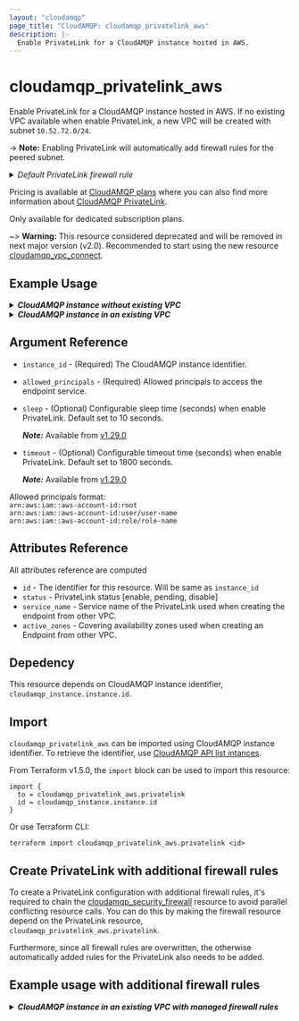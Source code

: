 ```yaml
---
layout: "cloudamqp"
page_title: "CloudAMQP: cloudamqp_privatelink_aws"
description: |-
  Enable PrivateLink for a CloudAMQP instance hosted in AWS.
---
```


# cloudamqp_privatelink_aws

Enable PrivateLink for a CloudAMQP instance hosted in AWS. If no existing VPC available when enable
PrivateLink, a new VPC will be created with subnet `10.52.72.0/24`.

-> **Note:** Enabling PrivateLink will automatically add firewall rules for the peered subnet.

<details>
 <summary>
    <i>Default PrivateLink firewall rule</i>
  </summary>

```hcl
rules {
  Description = "PrivateLink setup"
  ip          = "<VPC Subnet>"
  ports       = []
  services    = ["AMQP", "AMQPS", "HTTPS", "STREAM", "STREAM_SSL", "STOMP", "STOMPS", "MQTT", "MQTTS"]
}
```

</details>

Pricing is available at [CloudAMQP plans] where you can also find more information about
[CloudAMQP PrivateLink].

Only available for dedicated subscription plans.

~> **Warning:** This resource considered deprecated and will be removed in next major version (v2.0).
Recommended to start using the new resource [cloudamqp_vpc_connect].

## Example Usage

<details>
  <summary>
    <b>
      <i>CloudAMQP instance without existing VPC</i>
    </b>
  </summary>

```hcl
resource "cloudamqp_instance" "instance" {
  name   = "Instance 01"
  plan   = "bunny-1"
  region = "amazon-web-services::us-west-1"
  tags   = []
}

resource "cloudamqp_privatelink_aws" "privatelink" {
  instance_id = cloudamqp_instance.instance.id
  allowed_principals = [
    "arn:aws:iam::aws-account-id:user/user-name"
  ]
}
```

</details>

<details>
  <summary>
    <b>
      <i>CloudAMQP instance in an existing VPC</i>
    </b>
  </summary>

```hcl
resource "cloudamqp_vpc" "vpc" {
  name    = "Standalone VPC"
  region  = "amazon-web-services::us-west-1"
  subnet  = "10.56.72.0/24"
  tags    = []
}

resource "cloudamqp_instance" "instance" {
  name                = "Instance 01"
  plan                = "bunny-1"
  region              = "amazon-web-services::us-west-1"
  tags                = []
  vpc_id              = cloudamqp_vpc.vpc.id
  keep_associated_vpc = true
}

resource "cloudamqp_privatelink_aws" "privatelink" {
  instance_id = cloudamqp_instance.instance.id
  allowed_principals = [
    "arn:aws:iam::aws-account-id:user/user-name"
  ]
}
```

</details>

## Argument Reference

* `instance_id`         - (Required) The CloudAMQP instance identifier.
* `allowed_principals`  - (Required) Allowed principals to access the endpoint service.
* `sleep`               - (Optional) Configurable sleep time (seconds) when enable PrivateLink.
                          Default set to 10 seconds.

  ***Note:*** Available from [v1.29.0]

* `timeout`             - (Optional) Configurable timeout time (seconds) when enable PrivateLink.
                          Default set to 1800 seconds.

  ***Note:*** Available from [v1.29.0]

Allowed principals format: <br>
`arn:aws:iam::aws-account-id:root` <br>
`arn:aws:iam::aws-account-id:user/user-name` <br>
`arn:aws:iam::aws-account-id:role/role-name`

## Attributes Reference

All attributes reference are computed

* `id`            - The identifier for this resource. Will be same as `instance_id`
* `status`        - PrivateLink status [enable, pending, disable]
* `service_name`  - Service name of the PrivateLink used when creating the endpoint from other VPC.
* `active_zones`  - Covering availability zones used when creating an Endpoint from other VPC.

## Depedency

This resource depends on CloudAMQP instance identifier, `cloudamqp_instance.instance.id`.

## Import

`cloudamqp_privatelink_aws` can be imported using CloudAMQP instance identifier. To retrieve the
identifier, use [CloudAMQP API list intances].

From Terraform v1.5.0, the `import` block can be used to import this resource:

```hcl
import {
  to = cloudamqp_privatelink_aws.privatelink
  id = cloudamqp_instance.instance.id
}
```

Or use Terraform CLI:

`terraform import cloudamqp_privatelink_aws.privatelink <id>`

## Create PrivateLink with additional firewall rules

To create a PrivateLink configuration with additional firewall rules, it's required to chain the
[cloudamqp_security_firewall] resource to avoid parallel conflicting resource calls. You can do this
by making the firewall resource depend on the PrivateLink resource,
`cloudamqp_privatelink_aws.privatelink`.

Furthermore, since all firewall rules are overwritten, the otherwise automatically added rules for
the PrivateLink also needs to be added.

## Example usage with additional firewall rules

<details>
  <summary>
    <b>
      <i>CloudAMQP instance in an existing VPC with managed firewall rules</i>
    </b>
  </summary>

```hcl
resource "cloudamqp_vpc" "vpc" {
  name    = "Standalone VPC"
  region  = "amazon-web-services::us-west-1"
  subnet  = "10.56.72.0/24"
  tags    = []
}

resource "cloudamqp_instance" "instance" {
  name                = "Instance 01"
  plan                = "bunny-1"
  region              = "amazon-web-services::us-west-1"
  tags                = []
  vpc_id              = cloudamqp_vpc.vpc.id
  keep_associated_vpc = true
}

resource "cloudamqp_privatelink_aws" "privatelink" {
  instance_id = cloudamqp_instance.instance.id
  allowed_principals = [
    "arn:aws:iam::aws-account-id:user/user-name"
  ]
}

resource "cloudamqp_security_firewall" "firewall_settings" {
  instance_id = cloudamqp_instance.instance.id

  rules {
    description = "Custom PrivateLink setup"
    ip          = cloudamqp_vpc.vpc.subnet
    ports       = []
    services    = ["AMQP", "AMQPS", "HTTPS", "STREAM", "STREAM_SSL"]
  }

  rules {
    description = "MGMT interface"
    ip          = "0.0.0.0/0"
    ports       = []
    services    = ["HTTPS"]
  }

  depends_on = [
    cloudamqp_privatelink_aws.privatelink
   ]
}
```

</details>

[CloudAMQP API list intances]: https://docs.cloudamqp.com/#list-instances
[CloudAMQP plans]: https://www.cloudamqp.com/plans.html
[CloudAMQP PrivateLink]: https://www.cloudamqp.com/docs/cloudamqp-privatelink.html#aws-privatelink
[cloudamqp_security_firewall]: ./security_firewall.md
[cloudamqp_vpc_connect]: ./vpc_connect.md
[v1.29.0]: https://github.com/cloudamqp/terraform-provider-cloudamqp/releases/tag/v1.29.0
